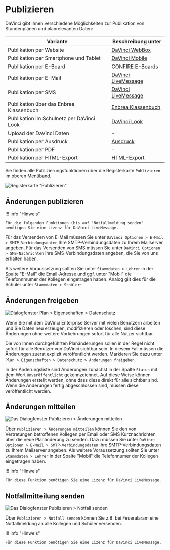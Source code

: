 # Publizieren

DaVinci gibt Ihnen verschiedene Möglichkeiten zur Publikation von Stundenplänen und planrelevanten Daten:

Variante| Beschreibung unter
-|-
Publikation per Website |[DaVinci WebBox](https://davinci.stueber.de/davinci-webbox.php)
Publikation per Smartphone und Tablet |[DaVinci Mobile](https://davinci.stueber.de/davinci-mobile.php)
Publikation per E-Board |[CONFIRE E-Boards](https://eboard.stueber.de/)
Publikation per E-Mail |[DaVinci LiveMessage](https://davinci.stueber.de/davinci-livemessage.php)
Publikation per SMS |[DaVinci LiveMessage](https://davinci.stueber.de/davinci-livemessage.php)
Publikation über das Enbrea Klassenbuch |[Enbrea Klassenbuch](https://enbrea.stueber.de/)
Publikation im Schulnetz per DaVinci Look|[DaVinci Look](https://doc.davinci6.stueber.de/davinci-look/)
Upload der DaVinci Daten|-
Publikation per Ausdruck|[Ausdruck](https://doc.davinci6.stueber.de/davinci-stundenplan/9-stundenplane-drucken/publikation-per-ausdruck/)
Publikation per PDF |-
Publikation per HTML-Export| [HTML-Export](https://doc.davinci6.stueber.de/davinci-stundenplan/html-export/)

Sie finden alle Publizierungsfunktionen über die Registerkarte `Publizieren` im oberen Menüband.

![Registerkarte "Publizieren"](/assets/images/Publizieren.png)

## Änderungen publizieren

!!! info "Hinweis"

    Für die folgenden Funktionen (bis auf "Notfallmeldung senden" benötigen Sie eine Lizenz für DaVinci LiveMessage. 

Für das Versenden von E-Mail müssen Sie unter `DaVinci Optionen > E-Mail > SMTP-Verbindungsdaten` Ihre SMTP-Verbindungsdaten zu Ihrem Mailserver angeben. 
Für das Versenden von SMS müssen Sie unter `DaVinci Optionen > SMS-Nachrichten` Ihre SMS-Verbindungsdaten angeben, die Sie von uns erhalten haben.

Als weitere Voraussetzung sollten Sie unter `Stammdaten > Lehrer` in der Spalte "E-Mail" die Email-Adresse und ggf. unter "Mobil" die Telefonnmumer der Kollegen eingetragen haben. Analog gilt dies für die Schüler unter `Stammdaten > Schüler`-

## Änderungen freigeben

![Dialogfenster `` Plan > Eigenschaften > Datenschutz``](/assets/images/Eigenschaften.Datenschutz.png)

Wenn Sie mit dem DaVinci Enterprise Server mit vielen Benutzern arbeiten und Sie Daten neu erzeugen, modifizieren oder löschen, sind diese Änderungen ohne weitere Vorkehrungen sofort für alle Nutzer sichtbar.
 
Die von Ihnen durchgeführten Planänderungen sollen in der Regel nicht sofort für alle Benutzer von DaVinci sichtbar sein. In diesem Fall müssen die Änderungen zuerst explizit veröffentlicht werden. Markieren Sie dazu unter ``Plan > Eigenschaften > Datenschutz > Änderungen freigeben``.

In der Änderungsliste sind Änderungen zunächst in der Spalte ``Status`` mit dem Wert ``Unveröffentlicht`` gekennzeichnet. Auf diese Weise können Änderungen erstellt werden, ohne dass diese direkt für alle sichtbar sind. Wenn die Änderungen fertig abgeschlossen sind, müssen diese veröffentlicht werden.

## Änderungen mitteilen

![Das Dialogfenster ``Publizieren > Änderungen mitteilen``](/assets/images/ÄnderungenMitteilen.png)

Über ``Publizieren > Änderungen mitteilen`` können Sie den von Vertretungen betroffenen Kollegen per Email oder SMS Kurznachrichten über die neue Planänderung zu senden. Dazu müssen Sie unter `DaVinci Optionen > E-Mail > SMTP-Verbindungsdaten` Ihre SMTP-Verbindungsdaten zu Ihrem Mailserver angeben. Als weitere Voraussetzung sollten Sie unter `Stammdaten > Lehrer` in der Spalte "Mobil" die Telefonnumer der Kollegen eingetragen haben.

!!! info "Hinweis"

    Für diese Funktion benötigen Sie eine Lizenz für DaVinci LiveMessage. 

## Notfallmitteilung senden

![Das Dialogfenster ``Publizieren > Notfall senden``](/assets/images/NotfallSenden.png)

Über ``Publizieren > Notfall senden`` können Sie z.B. bei Feueralaram eine Notfallmeldung an alle Kollegen und Schüler versenden.

!!! info "Hinweis"

    Für diese Funktion benötigen Sie eine Lizenz für DaVinci LiveMessage. 
